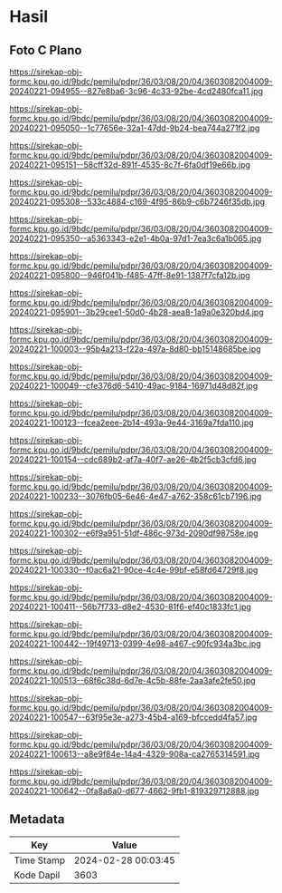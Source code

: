 # Hasil

## Foto C Plano

https://sirekap-obj-formc.kpu.go.id/9bdc/pemilu/pdpr/36/03/08/20/04/3603082004009-20240221-094955--827e8ba6-3c96-4c33-92be-4cd2480fca11.jpg

https://sirekap-obj-formc.kpu.go.id/9bdc/pemilu/pdpr/36/03/08/20/04/3603082004009-20240221-095050--1c77656e-32a1-47dd-9b24-bea744a271f2.jpg

https://sirekap-obj-formc.kpu.go.id/9bdc/pemilu/pdpr/36/03/08/20/04/3603082004009-20240221-095151--58cff32d-891f-4535-8c7f-6fa0df19e66b.jpg

https://sirekap-obj-formc.kpu.go.id/9bdc/pemilu/pdpr/36/03/08/20/04/3603082004009-20240221-095308--533c4884-c169-4f95-86b9-c6b7246f35db.jpg

https://sirekap-obj-formc.kpu.go.id/9bdc/pemilu/pdpr/36/03/08/20/04/3603082004009-20240221-095350--a5363343-e2e1-4b0a-97d1-7ea3c6a1b065.jpg

https://sirekap-obj-formc.kpu.go.id/9bdc/pemilu/pdpr/36/03/08/20/04/3603082004009-20240221-095800--946f041b-f485-47ff-8e91-1387f7cfa12b.jpg

https://sirekap-obj-formc.kpu.go.id/9bdc/pemilu/pdpr/36/03/08/20/04/3603082004009-20240221-095901--3b29cee1-50d0-4b28-aea8-1a9a0e320bd4.jpg

https://sirekap-obj-formc.kpu.go.id/9bdc/pemilu/pdpr/36/03/08/20/04/3603082004009-20240221-100003--95b4a213-f22a-497a-8d80-bb15148685be.jpg

https://sirekap-obj-formc.kpu.go.id/9bdc/pemilu/pdpr/36/03/08/20/04/3603082004009-20240221-100049--cfe376d6-5410-49ac-9184-16971d48d82f.jpg

https://sirekap-obj-formc.kpu.go.id/9bdc/pemilu/pdpr/36/03/08/20/04/3603082004009-20240221-100123--fcea2eee-2b14-493a-9e44-3169a7fda110.jpg

https://sirekap-obj-formc.kpu.go.id/9bdc/pemilu/pdpr/36/03/08/20/04/3603082004009-20240221-100154--cdc689b2-af7a-40f7-ae26-4b2f5cb3cfd6.jpg

https://sirekap-obj-formc.kpu.go.id/9bdc/pemilu/pdpr/36/03/08/20/04/3603082004009-20240221-100233--3076fb05-6e46-4e47-a762-358c61cb7196.jpg

https://sirekap-obj-formc.kpu.go.id/9bdc/pemilu/pdpr/36/03/08/20/04/3603082004009-20240221-100302--e6f9a951-51df-486c-973d-2090df98758e.jpg

https://sirekap-obj-formc.kpu.go.id/9bdc/pemilu/pdpr/36/03/08/20/04/3603082004009-20240221-100330--f0ac6a21-90ce-4c4e-99bf-e58fd64729f8.jpg

https://sirekap-obj-formc.kpu.go.id/9bdc/pemilu/pdpr/36/03/08/20/04/3603082004009-20240221-100411--56b7f733-d8e2-4530-81f6-ef40c1833fc1.jpg

https://sirekap-obj-formc.kpu.go.id/9bdc/pemilu/pdpr/36/03/08/20/04/3603082004009-20240221-100442--19f49713-0399-4e98-a467-c90fc934a3bc.jpg

https://sirekap-obj-formc.kpu.go.id/9bdc/pemilu/pdpr/36/03/08/20/04/3603082004009-20240221-100513--68f6c38d-6d7e-4c5b-88fe-2aa3afe2fe50.jpg

https://sirekap-obj-formc.kpu.go.id/9bdc/pemilu/pdpr/36/03/08/20/04/3603082004009-20240221-100547--63f95e3e-a273-45b4-a169-bfccedd4fa57.jpg

https://sirekap-obj-formc.kpu.go.id/9bdc/pemilu/pdpr/36/03/08/20/04/3603082004009-20240221-100613--a8e9f84e-14a4-4329-908a-ca2765314591.jpg

https://sirekap-obj-formc.kpu.go.id/9bdc/pemilu/pdpr/36/03/08/20/04/3603082004009-20240221-100642--0fa8a6a0-d677-4662-9fb1-819329712888.jpg


## Metadata

| Key        | Value               |
| ---------- | ------------------- |
| Time Stamp | 2024-02-28 00:03:45 |
| Kode Dapil | 3603                |



